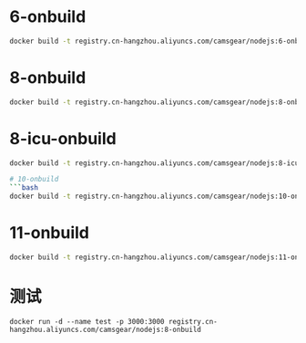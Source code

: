 # 6-onbuild
```bash
docker build -t registry.cn-hangzhou.aliyuncs.com/camsgear/nodejs:6-onbuild -f Dockerfile-6-onbuild .
```

# 8-onbuild
```bash
docker build -t registry.cn-hangzhou.aliyuncs.com/camsgear/nodejs:8-onbuild -f Dockerfile-8-onbuild .
```

# 8-icu-onbuild
```bash
docker build -t registry.cn-hangzhou.aliyuncs.com/camsgear/nodejs:8-icu-onbuild -f Dockerfile-8-icu-onbuild .

# 10-onbuild
```bash
docker build -t registry.cn-hangzhou.aliyuncs.com/camsgear/nodejs:10-onbuild -f Dockerfile-10-onbuild .
```

# 11-onbuild
```bash
docker build -t registry.cn-hangzhou.aliyuncs.com/camsgear/nodejs:11-onbuild -f Dockerfile-11-onbuild .
```

# 测试
```
docker run -d --name test -p 3000:3000 registry.cn-hangzhou.aliyuncs.com/camsgear/nodejs:8-onbuild
```